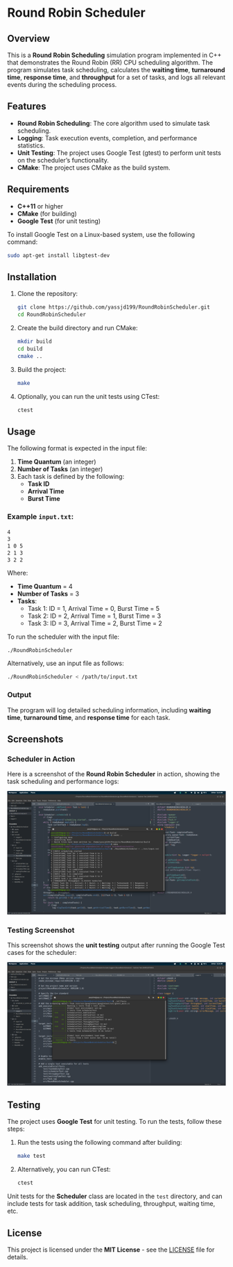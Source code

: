 

# Round Robin Scheduler

## Overview

This is a **Round Robin Scheduling** simulation program implemented in C++ that demonstrates the Round Robin (RR) CPU scheduling algorithm. The program simulates task scheduling, calculates the **waiting time**, **turnaround time**, **response time**, and **throughput** for a set of tasks, and logs all relevant events during the scheduling process.

## Features

- **Round Robin Scheduling**: The core algorithm used to simulate task scheduling.
- **Logging**: Task execution events, completion, and performance statistics.
- **Unit Testing**: The project uses Google Test (gtest) to perform unit tests on the scheduler’s functionality.
- **CMake**: The project uses CMake as the build system.

## Requirements

- **C++11** or higher
- **CMake** (for building)
- **Google Test** (for unit testing)

To install Google Test on a Linux-based system, use the following command:

```bash
sudo apt-get install libgtest-dev
```

## Installation

1. Clone the repository:

   ```bash
   git clone https://github.com/yassjd199/RoundRobinScheduler.git
   cd RoundRobinScheduler
   ```

2. Create the build directory and run CMake:

   ```bash
   mkdir build
   cd build
   cmake ..
   ```

3. Build the project:

   ```bash
   make
   ```

4. Optionally, you can run the unit tests using CTest:

   ```bash
   ctest
   ```

## Usage

The following format is expected in the input file:

1. **Time Quantum** (an integer)
2. **Number of Tasks** (an integer)
3. Each task is defined by the following:
   - **Task ID**
   - **Arrival Time**
   - **Burst Time**

### Example `input.txt`:

```
4
3
1 0 5
2 1 3
3 2 2
```

Where:
- **Time Quantum** = 4
- **Number of Tasks** = 3
- **Tasks**:
  - Task 1: ID = 1, Arrival Time = 0, Burst Time = 5
  - Task 2: ID = 2, Arrival Time = 1, Burst Time = 3
  - Task 3: ID = 3, Arrival Time = 2, Burst Time = 2

To run the scheduler with the input file:

```bash
./RoundRobinScheduler 
```

Alternatively, use an input file as follows:

```bash
./RoundRobinScheduler < /path/to/input.txt
```

### Output

The program will log detailed scheduling information, including **waiting time**, **turnaround time**, and **response time** for each task.

## Screenshots

### Scheduler in Action

Here is a screenshot of the **Round Robin Scheduler** in action, showing the task scheduling and performance logs:

![Scheduler Screenshot](assets/scheduler_in_action.png)

### Testing Screenshot

This screenshot shows the **unit testing** output after running the Google Test cases for the scheduler:

![Testing Screenshot](assets/testing_screenshot.png)

## Testing

The project uses **Google Test** for unit testing. To run the tests, follow these steps:

1. Run the tests using the following command after building:

   ```bash
   make test
   ```

2. Alternatively, you can run CTest:

   ```bash
   ctest
   ```

Unit tests for the **Scheduler** class are located in the `test` directory, and can include tests for task addition, task scheduling, throughput, waiting time, etc.

## License

This project is licensed under the **MIT License** - see the [LICENSE](LICENSE) file for details.
```
